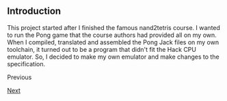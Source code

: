 ## Introduction

This project started after I finished the famous nand2tetris course. I wanted to
run the Pong game that the course authors had provided all on my own. When I
compiled, translated and assembled the Pong Jack files on my own toolchain, it
turned out to be a program that didn't fit the Hack CPU emulator. So, I decided
to make my own emulator and make changes to the specification.

Previous

[Next](arch.md)
